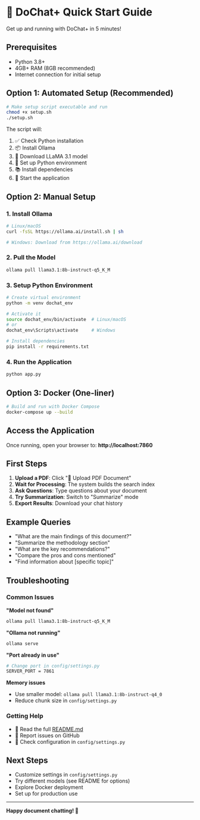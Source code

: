 # 🚀 DoChat+ Quick Start Guide

Get up and running with DoChat+ in 5 minutes!

## Prerequisites

- Python 3.8+
- 4GB+ RAM (8GB recommended)
- Internet connection for initial setup

## Option 1: Automated Setup (Recommended)

```bash
# Make setup script executable and run
chmod +x setup.sh
./setup.sh
```

The script will:
1. ✅ Check Python installation
2. 📦 Install Ollama
3. 🤖 Download LLaMA 3.1 model
4. 🐍 Set up Python environment
5. 📚 Install dependencies
6. 🚀 Start the application

## Option 2: Manual Setup

### 1. Install Ollama

```bash
# Linux/macOS
curl -fsSL https://ollama.ai/install.sh | sh

# Windows: Download from https://ollama.ai/download
```

### 2. Pull the Model

```bash
ollama pull llama3.1:8b-instruct-q5_K_M
```

### 3. Setup Python Environment

```bash
# Create virtual environment
python -m venv dochat_env

# Activate it
source dochat_env/bin/activate  # Linux/macOS
# or
dochat_env\Scripts\activate     # Windows

# Install dependencies
pip install -r requirements.txt
```

### 4. Run the Application

```bash
python app.py
```

## Option 3: Docker (One-liner)

```bash
# Build and run with Docker Compose
docker-compose up --build
```

## Access the Application

Once running, open your browser to:
**http://localhost:7860**

## First Steps

1. **Upload a PDF**: Click "📁 Upload PDF Document"
2. **Wait for Processing**: The system builds the search index
3. **Ask Questions**: Type questions about your document
4. **Try Summarization**: Switch to "Summarize" mode
5. **Export Results**: Download your chat history

## Example Queries

- "What are the main findings of this document?"
- "Summarize the methodology section"
- "What are the key recommendations?"
- "Compare the pros and cons mentioned"
- "Find information about [specific topic]"

## Troubleshooting

### Common Issues

**"Model not found"**
```bash
ollama pull llama3.1:8b-instruct-q5_K_M
```

**"Ollama not running"**
```bash
ollama serve
```

**"Port already in use"**
```bash
# Change port in config/settings.py
SERVER_PORT = 7861
```

**Memory issues**
- Use smaller model: `ollama pull llama3.1:8b-instruct-q4_0`
- Reduce chunk size in `config/settings.py`

### Getting Help

- 📖 Read the full [README.md](README.md)
- 🐛 Report issues on GitHub
- 💬 Check configuration in `config/settings.py`

## Next Steps

- Customize settings in `config/settings.py`
- Try different models (see README for options)
- Explore Docker deployment
- Set up for production use

---

**Happy document chatting! 🎉**